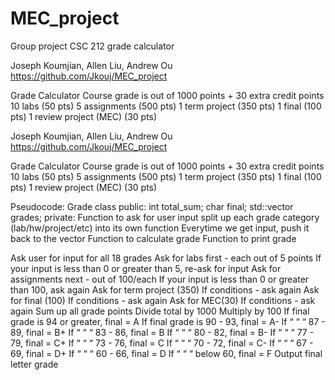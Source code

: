 # MEC_project
Group project CSC 212 grade calculator

Joseph Koumjian, Allen Liu, Andrew Ou https://github.com/Jkouj/MEC_project

Grade Calculator Course grade is out of 1000 points + 30 extra credit points 10 labs (50 pts) 5 assignments (500 pts) 1 term project (350 pts) 1 final (100 pts) 1 review project (MEC) (30 pts)

Joseph Koumjian, Allen Liu, Andrew Ou
https://github.com/Jkouj/MEC_project

Grade Calculator
    Course grade is out of 1000 points + 30 extra credit points
    10 labs (50 pts)
    5 assignments (500 pts)
    1 term project (350 pts)
    1 final (100 pts)
    1 review project (MEC) (30 pts)


Pseudocode:
    Grade class
    public:
        int total_sum;
        char final;
        std::vector<int> grades;
private:
    Function to ask for user input
        split up each grade category (lab/hw/project/etc) into its own function
        Everytime we get input, push it back to the vector
    Function to calculate grade
    Function to print grade


Ask user for input for all 18 grades
Ask for labs first - each out of 5 points
    If your input is less than 0 or greater than 5, re-ask for input
Ask for assignments next - out of 100/each
    If your input is less than 0 or greater than 100, ask again
Ask for term project (350)
    If conditions - ask again
Ask for final (100)
    If conditions - ask again
Ask for MEC(30)
    If conditions - ask again
Sum up all grade points
Divide total by 1000
Multiply by 100
    If final grade is 94 or greater, final = A
    If final grade is 90 - 93, final = A-
    If “ “ “ 87 - 89, final = B+
    If “ “ “ 83 - 86, final = B
    If “ “ “ 80 - 82, final = B-
    If “ “ “ 77 - 79, final = C+
    If “ “ “ 73 - 76, final = C
    If “ “ “ 70 - 72, final = C-
    If “ “ “ 67 - 69, final = D+
    If “ “ “ 60 - 66, final = D
    If “ “ “ below 60, final = F
Output final letter grade



